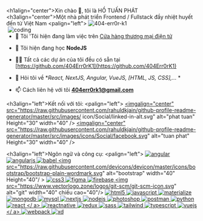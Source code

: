 <h1align="center">Xin chào 👋, tôi là HỒ TUẤN PHÁT</h1>
<h3align="center">Một nhà phát triển Frontend / Fullstack đầy nhiệt huyết đến từ Việt Nam</h3>
<img align="right" alt="coding" width="500" src="https://i.pinimg.com/originals/49/a5/4d/49a54d1942432e529b69c70063e6768c.gif">
<palign="left"> <img src="https://komarev.com/ghpvc/?username=404-err0r-k1&label=Profile%20views&color=0e75b6&style=flat" alt="404-err0r-k1" /> </p>

- 🔭 Tôi 'Tôi hiện đang làm việc trên [Cửa hàng thương mại điện tử](https://github.com/404Err0rK1/Food-Tp.git)

- 🌱 Tôi hiện đang học **NodeJS**

- 👨‍💻 Tất cả các dự án của tôi đều có sẵn tại [https://github.com/404Err0rK1](https://github.com/404Err0rK1)

- 💬 Hỏi tôi về **React, NextJS, Angular, VueJS, [HTML, JS, CSS],...* *

- 📫 Cách liên hệ với tôi **404err0rk1@gmail.com**

<h3align="left">Kết nối với tôi:</h3>
<palign="left">
<a href="https://linkedin .com/in/phat tuan" target="blank"><imgalign="center" src="https://raw.githubusercontent.com/rahuldkjain/github-profile-readme-generator/master/src/images/ icon/Social/linked-in-alt.svg" alt="phat tuan" Height="30" width="40" /></a>
<a href="https://fb.com/tuan phat" target="blank"><imgalign="center" src="https://raw.githubusercontent.com/rahuldkjain/github-profile-readme-generator/master/src/images/icons/Social/facebook.svg" alt="tuan phat" Height="30" width="40" /></a>
</p>

<h3align="left">Ngôn ngữ và công cụ:</h3>
<palign="left"> <a href="https://angular.io" target="_blank" rel="noreferrer"> <img src="https://angular.io/assets/images/logos /angular/angular.svg" alt="angular" width="40" Height="40"/> </a> <a href="https://angular.io" target="_blank" rel="noreferrer "> <img src="https://raw.githubusercontent.com/devicons/devicon/master/icons/angularjs/angularjs-origin-wordmark.svg" alt="angularjs" width="40" Height="40" /> </a> <a href="https://babeljs.io/" target="_blank" rel="noreferrer"> <img src="https://www.vectorlogo.zone/logos/babeljs/ babeljs-icon.svg" alt="babel" width="40" Height="40"/> </a> <a href="https://getbootstrap.com" target="_blank" rel="noreferrer" > <img src="https://raw.githubusercontent.com/devicons/devicon/master/icons/bootstrap/bootstrap-plain-wordmark.svg" alt="bootstrap" width="40" Height="40"/ > </a> <a href="https://www.w3schools.com/css/" target="_blank" rel="noreferrer"> <img src="https://raw.githubusercontent.com/devicons /devicon/master/icons/css3/css3-origen-wordmark.svg" alt="css3" width="40" Height="40"/> </a> <a href="https://www.figma .com/" target="_blank" rel="noreferrer"> <img src="https://www.vectorlogo.zone/logos/figma/figma-icon.svg" alt="figma" width="40" Height="40"/> </a> <a href="https://firebase.google.com/" target="_blank" rel="noreferrer"> <img src="https://www.vectorlogo .zone/logos/firebase/firebase-icon.svg" alt="firebase" width="40" Height="40"/> </a> <a href="https://git-scm.com/" target="_blank" rel="noreferrer"> <img src="https://www.vectorlogo.zone/logos/git-scm/git-scm-icon.svg" alt="git" width="40" chiều cao="40"/> </a> <a href="https://www.w3.org/html/" target="_blank" rel="noreferrer"> <img src="https://raw .githubusercontent.com/devicons/devicon/master/icons/html5/html5-origin-wordmark.svg" alt="html5" width="40" Height="40"/> </a> <a href="https ://developer.mozilla.org/en-US/docs/Web/JavaScript" target="_blank" rel="noreferrer"> <img src="https://raw.githubusercontent.com/devicons/devicon/master/icons/javascript/javascript- original.svg" alt="javascript" width="40" Height="40"/> </a> <a href="https://materializecss.com/" target="_blank" rel="noreferrer"> <img src="https://raw.githubusercontent.com/prplx/svg-logos/5585531d45d294869c4eaab4d7cf2e9c167710a9/svg/materialize.svg" alt="materialize" width="40" Height="40"/> </a> <a href="https://www.mongodb.com/" target="_blank" rel="noreferrer"> <img src="https://raw.githubusercontent.com/devicons/devicon/master/icons/ mongodb/mongodb-origin-wordmark.svg" alt="mongodb" width="40" Height="40"/> </a> <a href="https://www.mysql.com/" target=" _blank" rel="noreferrer"> <img src="https://raw.githubusercontent.com/devicons/devicon/master/icons/mysql/mysql-origin-wordmark.svg" alt="mysql" width="40 " Height="40"/> </a> <a href="https://nextjs.org/" target="_blank" rel="noreferrer"> <img src="https://cdn.worldvectorlogo. com/logos/nextjs-2.svg" alt="nextjs" width="40" Height="40"/> </a> <a href="https://nodejs.org" target="_blank" rel ="noreferrer"> <img src="https://raw.githubusercontent.com/devicons/devicon/master/icons/nodejs/nodejs-origen-wordmark.svg" alt="nodejs" width="40" Height= "40"/> </a> <a href="https://www.photoshop.com/en" target="_blank" rel="noreferrer"> <img src="https://raw.githubusercontent. com/devicons/devicon/master/icons/photoshop/photoshop-line.svg" alt="photoshop" width="40" Height="40"/> </a> <a href="https://postman. com" target="_blank" rel="noreferrer"> <img src="https://www.vectorlogo.zone/logos/getpostman/getpostman-icon.svg" alt="postman" width="40" Height= "40"/> </a> <a href="https://www.python.org" target="_blank" rel="noreferrer"> <img src="https://raw.githubusercontent.com/ devicons/devicon/master/icons/python/python-origin.svg" alt="python" width="40" Height="40"/> </a> <a href="https://reactjs.org/" target="_blank" rel="noreferrer"> <img src="https://raw.githubusercontent.com/devicons/devicon/master/icons/react/react-origen-wordmark.svg" alt="react" width="40" Height="40"/> </ a> <a href="https://reactnative.dev/" target="_blank" rel="noreferrer"> <img src="https://reactnative.dev/img/header_logo.svg" alt="reactnative " width="40" Height="40"/> </a> <a href="https://redux.js.org" target="_blank" rel="noreferrer"> <img src="https: //raw.githubusercontent.com/devicons/devicon/master/icons/redux/redux-origin.svg" alt="redux" width="40" Height="40"/> </a> <a href=" https://sass-lang.com" target="_blank" rel="noreferrer"> <img src="https://raw.githubusercontent.com/devicons/devicon/master/icons/sass/sass-origin. svg" alt="sass" width="40" Height="40"/> </a> <a href="https://tailwindcss.com/" target="_blank" rel="noreferrer"> <img src="https://www.vectorlogo.zone/logos/tailwindcss/tailwindcss-icon.svg" alt="tailwind" width="40" Height="40"/> </a> <a href="https ://www.typescriptlang.org/" target="_blank" rel="noreferrer"> <img src="https://raw.githubusercontent.com/devicons/devicon/master/icons/typescript/typescript-origin. svg" alt="typescript" width="40" Height="40"/> </a> <a href="https://vuejs.org/" target="_blank" rel="noreferrer"> <img src="https://raw.githubusercontent.com/devicons/devicon/master/icons/vuejs/vuejs-origin-wordmark.svg" alt="vuejs" width="40" Height="40"/> </ a> <a href="https://webpack.js.org" target="_blank" rel="noreferrer"> <img src="https://raw.githubusercontent.com/devicons/devicon/d00d0969292a6569d45b06d3f350f463a0107b0d/icons /webpack/webpack-origin-wordmark.svg" alt="webpack" width="40" Height="40"/> </a> <a href="https://www.adobe.com/products/xd .html" target="_blank" rel="noreferrer"> <img src="https://cdn.worldvectorlogo.com/logos/adobe-xd.svg" alt="xd" width="40" Height="40"/> </a> </p>

<p><imgalign="left" src="https://github-readme-stats.vercel.app/api/top-langs?username=404-err0r-k1&show_icons=true&locale=en&layout=compact" alt=" 404-err0r-k1" /></p>

<p> <imgalign="center" src="https://github-readme-stats.vercel.app/api?username=404-err0r-k1&show_icons =true&locale=vi" alt="404-err0r-k1" /></p>

<p><imgalign="center" src="https://github-readme-streak-stats.herokuapp.com/? user=404-err0r-k1&" alt="404-err0r-k1" /></p>
